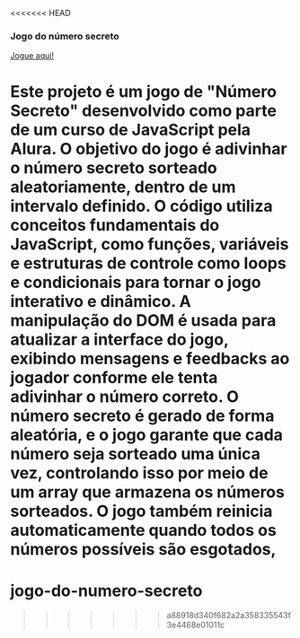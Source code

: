 <<<<<<< HEAD
### Jogo do número secreto
[Jogue aqui!](https://enzoguinossi.github.io/Jogo-do-numero-secreto/)

Este projeto é um jogo de "Número Secreto" desenvolvido como parte de um curso de JavaScript pela Alura. O objetivo do jogo é adivinhar o número secreto sorteado aleatoriamente, dentro de um intervalo definido. O código utiliza conceitos fundamentais do JavaScript, como funções, variáveis e estruturas de controle como loops e condicionais para tornar o jogo interativo e dinâmico.
  A manipulação do DOM é usada para atualizar a interface do jogo, exibindo mensagens e feedbacks ao jogador conforme ele tenta adivinhar o número correto. O número secreto é gerado de forma aleatória, e o jogo garante que cada número seja sorteado uma única vez, controlando isso por meio de um array que armazena os números sorteados. O jogo também reinicia automaticamente quando todos os números possíveis são esgotados,
=======
# jogo-do-numero-secreto
>>>>>>> a88918d340f682a2a358335543f3e4468e01011c
